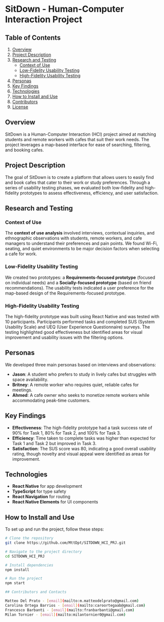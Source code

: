 # SitDown - Human-Computer Interaction Project

## Table of Contents
1. [Overview](#overview)
2. [Project Description](#project-description)
3. [Research and Testing](#research-and-testing)
   - [Context of Use](#context-of-use)
   - [Low-Fidelity Usability Testing](#low-fidelity-usability-testing)
   - [High-Fidelity Usability Testing](#high-fidelity-usability-testing)
4. [Personas](#personas)
5. [Key Findings](#key-findings)
6. [Technologies](#technologies)
7. [How to Install and Use](#how-to-install-and-use)
8. [Contributors](#contributors)
9. [License](#license)

## Overview

SitDown is a Human-Computer Interaction (HCI) project aimed at matching students and remote workers with cafes that suit their work needs. The project leverages a map-based interface for ease of searching, filtering, and booking cafes.

## Project Description

The goal of SitDown is to create a platform that allows users to easily find and book cafes that cater to their work or study preferences. Through a series of usability testing phases, we evaluated both low-fidelity and high-fidelity prototypes to assess effectiveness, efficiency, and user satisfaction.

## Research and Testing

### Context of Use
The **context of use analysis** involved interviews, contextual inquiries, and ethnographic observations with students, remote workers, and cafe managers to understand their preferences and pain points. We found Wi-Fi, seating, and quiet environments to be major decision factors when selecting a cafe for work.

### Low-Fidelity Usability Testing
We created two prototypes: a **Requirements-focused prototype** (focused on individual needs) and a **Socially-focused prototype** (based on friend recommendations). The usability tests indicated a user preference for the map-based design of the Requirements-focused prototype.

### High-Fidelity Usability Testing
The high-fidelity prototype was built using React Native and was tested with 10 participants. Participants performed tasks and completed SUS (System Usability Scale) and UEQ (User Experience Questionnaire) surveys. The testing highlighted good effectiveness but identified areas for visual improvement and usability issues with the filtering options.

## Personas

We developed three main personas based on interviews and observations:

- **Jason**: A student who prefers to study in lively cafes but struggles with space availability.
- **Britney**: A remote worker who requires quiet, reliable cafes for meetings.
- **Ahmed**: A cafe owner who seeks to monetize remote workers while accommodating peak-time customers.

## Key Findings

- **Effectiveness**: The high-fidelity prototype had a task success rate of 90% for Task 1, 80% for Task 2, and 100% for Task 3.
- **Efficiency**: Time taken to complete tasks was higher than expected for Task 1 and Task 2 but improved in Task 3.
- **Satisfaction**: The SUS score was 80, indicating a good overall usability rating, though novelty and visual appeal were identified as areas for improvement.

## Technologies

- **React Native** for app development
- **TypeScript** for type safety
- **React Navigation** for routing
- **React Native Elements** for UI components

## How to Install and Use

To set up and run the project, follow these steps:

```bash
# Clone the repository
git clone https://github.com/MttDpt/SITDOWN_HCI_PRJ.git

# Navigate to the project directory
cd SITDOWN_HCI_PRJ

# Install dependencies
npm install

# Run the project
npm start

## Contributors and Contacts 

Matteo Del Prato - [email](mailto:m.matteodelprato@gmail.com)
Carolina Ortega Barrios - [email](mailto:caroortegaab@gmail.com)
Francesco Barbanti - [email](mailto:franbarbanti@gmail.com)
Milan Tornier - [email](mailto:milantornier0@gmail.com)

